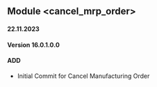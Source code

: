 ## Module <cancel_mrp_order>

#### 22.11.2023
#### Version 16.0.1.0.0
#### ADD

- Initial Commit for Cancel Manufacturing Order
